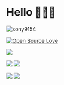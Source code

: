 <!--![MasterHead](https://peopleofcolorintech.com/wp-content/uploads/2016/02/iOS-Developer-1024x526.jpg)-->

# Hello 👋👋👋

<p align="left"> <img src="https://komarev.com/ghpvc/?username=sony9154&label=Profile%20views&color=0e75b6&style=flat" alt="sony9154" /> </p>

[![Open Source Love](https://badges.frapsoft.com/os/v1/open-source.svg?v=102)](https://github.com/ellerbrock/open-source-badges/)

![](http://github-profile-summary-cards.vercel.app/api/cards/profile-details?username=sony9154&theme=solarized)

![](http://github-profile-summary-cards.vercel.app/api/cards/repos-per-language?username=sony9154&theme=solarized) ![](http://github-profile-summary-cards.vercel.app/api/cards/most-commit-language?username=sony9154&theme=solarized)

![](http://github-profile-summary-cards.vercel.app/api/cards/stats?username=sony9154&theme=solarized) ![](http://github-profile-summary-cards.vercel.app/api/cards/productive-time?username=sony9154&theme=solarized&utcOffset=8)
